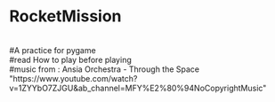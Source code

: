 # RocketMission
<br>
#A practice for pygame
<br>
#read How to play before playing
<br>
#music from : Ansia Orchestra - Through the Space "https://www.youtube.com/watch?v=1ZYYbO7ZJGU&ab_channel=MFY%E2%80%94NoCopyrightMusic"
